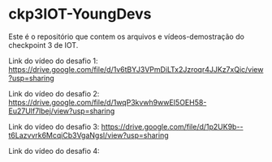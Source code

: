 # ckp3IOT-YoungDevs
Este é o repositório que contem os arquivos e vídeos-demostração do checkpoint 3 de IOT.

Link do vídeo do desafio 1: https://drive.google.com/file/d/1v6tBYJ3VPmDiLTx2Jzroqr4JJKz7xQic/view?usp=sharing

Link do vídeo do desafio 2: https://drive.google.com/file/d/1wqP3kvwh9wwEI5OEH58-Eu27Ulf7lbej/view?usp=sharing

Link do vídeo do desafio 3: https://drive.google.com/file/d/1p2UK9b--t6Lazvvrk6McqiCb3VgaNgsl/view?usp=sharing

Link do vídeo do desafio 4:
